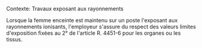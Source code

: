 Contexte: Travaux exposant aux rayonnements

Lorsque la femme enceinte est maintenu sur un poste l'exposant aux rayonnements ionisants, l'employeur s'assure du respect des valeurs limites d'exposition fixées au 2° de l'article R. 4451-6 pour les organes ou les tissus.